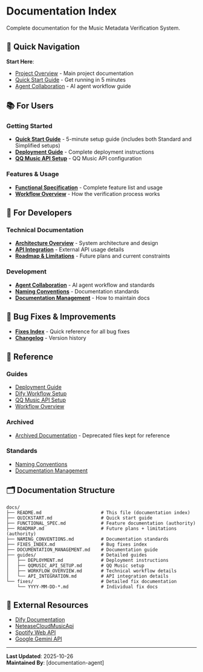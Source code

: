 # Documentation Index

Complete documentation for the Music Metadata Verification System.

## 📍 Quick Navigation

**Start Here**:

- [Project Overview](../README.md) - Main project documentation
- [Quick Start Guide](QUICKSTART.md) - Get running in 5 minutes
- [Agent Collaboration](../AGENTS.md) - AI agent workflow guide

## 📚 For Users

### Getting Started

- **[Quick Start Guide](QUICKSTART.md)** - 5-minute setup guide (includes both Standard and Simplified setups)
- **[Deployment Guide](guides/DEPLOYMENT.md)** - Complete deployment instructions
- **[QQ Music API Setup](guides/QQMUSIC_API_SETUP.md)** - QQ Music API configuration

### Features & Usage

- **[Functional Specification](FUNCTIONAL_SPEC.md)** - Complete feature list and usage
- **[Workflow Overview](guides/WORKFLOW_OVERVIEW.md)** - How the verification process works

## 🔧 For Developers

### Technical Documentation

- **[Architecture Overview](guides/WORKFLOW_OVERVIEW.md)** - System architecture and design
- **[API Integration](guides/API_INTEGRATION.md)** - External API usage details
- **[Roadmap & Limitations](ROADMAP.md)** - Future plans and current constraints

### Development

- **[Agent Collaboration](../AGENTS.md)** - AI agent workflow and standards
- **[Naming Conventions](NAMING_CONVENTIONS.md)** - Documentation standards
- **[Documentation Management](DOCUMENTATION_MANAGEMENT.md)** - How to maintain docs

## 🐛 Bug Fixes & Improvements

- **[Fixes Index](FIXES_INDEX.md)** - Quick reference for all bug fixes
- **[Changelog](../CHANGELOG.md)** - Version history

## 📖 Reference

### Guides

- [Deployment Guide](guides/DEPLOYMENT.md)
- [Dify Workflow Setup](guides/DIFY_WORKFLOW_SETUP.md)
- [QQ Music API Setup](guides/QQMUSIC_API_SETUP.md)
- [Workflow Overview](guides/WORKFLOW_OVERVIEW.md)

### Archived

- [Archived Documentation](archive/README.md) - Deprecated files kept for reference

### Standards

- [Naming Conventions](NAMING_CONVENTIONS.md)
- [Documentation Management](DOCUMENTATION_MANAGEMENT.md)

## 🗂️ Documentation Structure

```
docs/
├── README.md                      # This file (documentation index)
├── QUICKSTART.md                  # Quick start guide
├── FUNCTIONAL_SPEC.md             # Feature documentation (authority)
├── ROADMAP.md                     # Future plans + limitations (authority)
├── NAMING_CONVENTIONS.md          # Documentation standards
├── FIXES_INDEX.md                 # Bug fixes index
├── DOCUMENTATION_MANAGEMENT.md    # Documentation guide
├── guides/                        # Detailed guides
│   ├── DEPLOYMENT.md              # Deployment instructions
│   ├── QQMUSIC_API_SETUP.md       # QQ Music setup
│   ├── WORKFLOW_OVERVIEW.md       # Technical workflow details
│   └── API_INTEGRATION.md         # API integration details
└── fixes/                         # Detailed fix documentation
    └── YYYY-MM-DD-*.md            # Individual fix docs
```

## 🔗 External Resources

- [Dify Documentation](https://docs.dify.ai/)
- [NeteaseCloudMusicApi](https://github.com/Binaryify/NeteaseCloudMusicApi)
- [Spotify Web API](https://developer.spotify.com/documentation/web-api)
- [Google Gemini API](https://ai.google.dev/gemini-api/docs)

---

**Last Updated**: 2025-10-26  
**Maintained By**: [documentation-agent]
